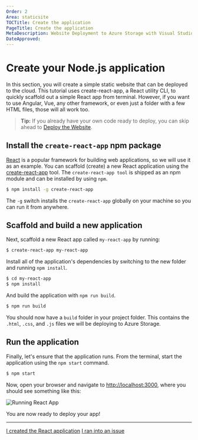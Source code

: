 ```yaml
---
Order: 2
Area: staticsite
TOCTitle: Create the application
PageTitle: Create the application
MetaDescription: Website Deployment to Azure Storage with Visual Studio Code
DateApproved:
---
```

# Create your Node.js application

In this section, you will create a simple static website that can be deployed to the cloud.
This tutorial uses create-react-app, a React utility CLI, to quickly scaffold out a simple React app from terminal.
However, if you want to use Angular, Vue, any other framework, or even just a folder with a few HTML files, those will all work too.

> **Tip:** If you already have your own code ready to deploy, you can skip ahead to [Deploy the Website](/tutorials/static-website/deploy-app.md).

## Install the `create-react-app` npm package

[React](https://reactjs.org/) is a popular framework for building web applications, so we will use it as an example.
You can scaffold (create) a new React application using the [create-react-app](https://github.com/facebook/create-react-app) tool.
The `create-react-app tool` is shipped as an npm module and can be installed by using `npm`.

```bash
$ npm install -g create-react-app
```

The `-g` switch installs the `create-react-app` globally on your machine so you can run it from anywhere.

## Scaffold and build a new application

Next, scaffold a new React app called `my-react-app` by running:

```bash
$ create-react-app my-react-app
```

Install all of the application's dependencies by switching to the new folder and running `npm install`.

```bash
$ cd my-react-app
$ npm install
```

And build the application with `npm run build`.

```bash
$ npm run build
```

You should now have a `build` folder in your project folder.
This contains the `.html`, `.css`, and `.js` files we will be deploying to Azure Storage.

## Run the application

Finally, let's ensure that the application runs.
From the terminal, start the application using the `npm start` command.

```bash
$ npm start
```

Now, open your browser and navigate to [http://localhost:3000](http://localhost:3000), where you should see something like this:

![Running React App](images/static-website/local-app.png)

You are now ready to deploy your app!

----

<a class="tutorial-next-btn" href="/tutorials/static-website/create-storage">I created the React application</a> <a class="tutorial-feedback-btn" onclick="reportIssue('node-deployment-staticwebsite', 'create-app')" href="javascript:void(0)">I ran into an issue</a>
